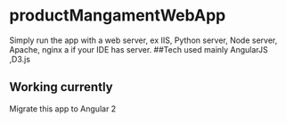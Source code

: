 # productMangamentWebApp
Simply run the app with a web server, ex IIS, Python server, Node server, Apache, nginx a if your IDE has server.
##Tech used mainly
AngularJS ,D3.js

## Working currently
Migrate this app to Angular 2
